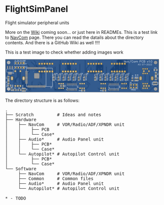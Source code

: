 # FlightSimPanel
Flight simulator peripheral units

More on the [Wiki](/alesskerbinek/FlightSimPanel/wiki) coming soon... or just here in READMEs. This is a test link to [NavCom](NavCom/) page. There you can read the datails about the directory contents.
And there is a GitHub Wiki as well !!!!

This is a test image to check whether adding images work

<img src="/NavCom/PCB/v1.0_Bottom.PNG" width="500"/>

The directory structure is as follows:
<pre>
.
├── Scratch         # Ideas and notes
├── Hardware
│    ├── NavCom     # VOR/Radio/ADF/XPNDR unit
│    │    ├── PCB
│    │    └── Case*
│    ├── Audio*     # Audio Panel unit
│    │    ├── PCB*
│    │    └── Case*
│    └── Autopilot* # Autopilot Control unit
│         ├── PCB*
│         └── Case*
└── Software
     ├── NavCom     # VOR/Radio/ADF/XPNDR unit
     ├── Common     # Common files
     ├── Audio*     # Audio Panel unit
     └── Autopilot* # Autopilot Control unit
     
* - TODO
</pre>

